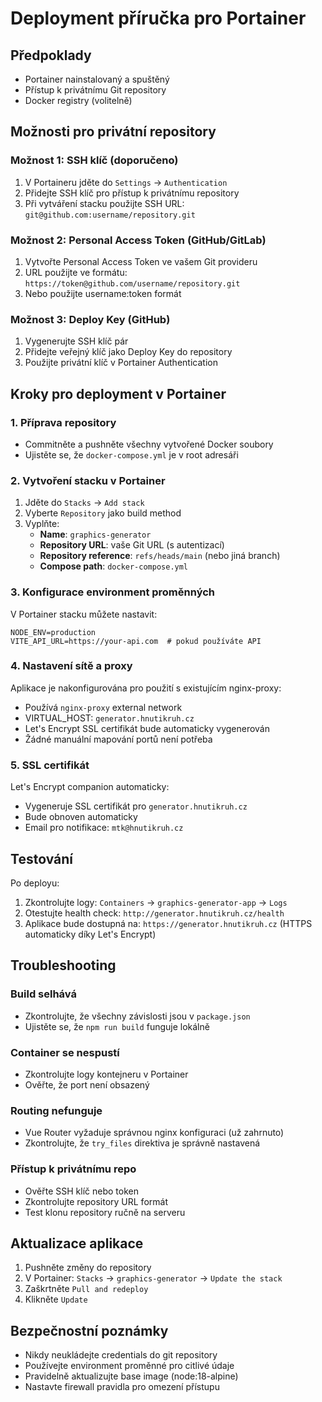 # Deployment příručka pro Portainer

## Předpoklady
- Portainer nainstalovaný a spuštěný
- Přístup k privátnímu Git repository
- Docker registry (volitelně)

## Možnosti pro privátní repository

### Možnost 1: SSH klíč (doporučeno)
1. V Portaineru jděte do `Settings` → `Authentication`
2. Přidejte SSH klíč pro přístup k privátnímu repository
3. Při vytváření stacku použijte SSH URL: `git@github.com:username/repository.git`

### Možnost 2: Personal Access Token (GitHub/GitLab)
1. Vytvořte Personal Access Token ve vašem Git provideru
2. URL použijte ve formátu: `https://token@github.com/username/repository.git`
3. Nebo použijte username:token formát

### Možnost 3: Deploy Key (GitHub)
1. Vygenerujte SSH klíč pár
2. Přidejte veřejný klíč jako Deploy Key do repository
3. Použijte privátní klíč v Portainer Authentication

## Kroky pro deployment v Portainer

### 1. Příprava repository
- Commitněte a pushněte všechny vytvořené Docker soubory
- Ujistěte se, že `docker-compose.yml` je v root adresáři

### 2. Vytvoření stacku v Portainer
1. Jděte do `Stacks` → `Add stack`
2. Vyberte `Repository` jako build method
3. Vyplňte:
   - **Name**: `graphics-generator`
   - **Repository URL**: vaše Git URL (s autentizací)
   - **Repository reference**: `refs/heads/main` (nebo jiná branch)
   - **Compose path**: `docker-compose.yml`

### 3. Konfigurace environment proměnných
V Portainer stacku můžete nastavit:
```
NODE_ENV=production
VITE_API_URL=https://your-api.com  # pokud používáte API
```

### 4. Nastavení sítě a proxy
Aplikace je nakonfigurována pro použití s existujícím nginx-proxy:
- Používá `nginx-proxy` external network
- VIRTUAL_HOST: `generator.hnutikruh.cz`
- Let's Encrypt SSL certifikát bude automaticky vygenerován
- Žádné manuální mapování portů není potřeba

### 5. SSL certifikát
Let's Encrypt companion automaticky:
- Vygeneruje SSL certifikát pro `generator.hnutikruh.cz`
- Bude obnoven automaticky
- Email pro notifikace: `mtk@hnutikruh.cz`

## Testování
Po deployu:
1. Zkontrolujte logy: `Containers` → `graphics-generator-app` → `Logs`
2. Otestujte health check: `http://generator.hnutikruh.cz/health`
3. Aplikace bude dostupná na: `https://generator.hnutikruh.cz` (HTTPS automaticky díky Let's Encrypt)

## Troubleshooting

### Build selhává
- Zkontrolujte, že všechny závislosti jsou v `package.json`
- Ujistěte se, že `npm run build` funguje lokálně

### Container se nespustí
- Zkontrolujte logy kontejneru v Portainer
- Ověřte, že port není obsazený

### Routing nefunguje
- Vue Router vyžaduje správnou nginx konfiguraci (už zahrnuto)
- Zkontrolujte, že `try_files` direktiva je správně nastavená

### Přístup k privátnímu repo
- Ověřte SSH klíč nebo token
- Zkontrolujte repository URL formát
- Test klonu repository ručně na serveru

## Aktualizace aplikace
1. Pushněte změny do repository
2. V Portainer: `Stacks` → `graphics-generator` → `Update the stack`
3. Zaškrtněte `Pull and redeploy`
4. Klikněte `Update`

## Bezpečnostní poznámky
- Nikdy neukládejte credentials do git repository
- Používejte environment proměnné pro citlivé údaje
- Pravidelně aktualizujte base image (node:18-alpine)
- Nastavte firewall pravidla pro omezení přístupu
